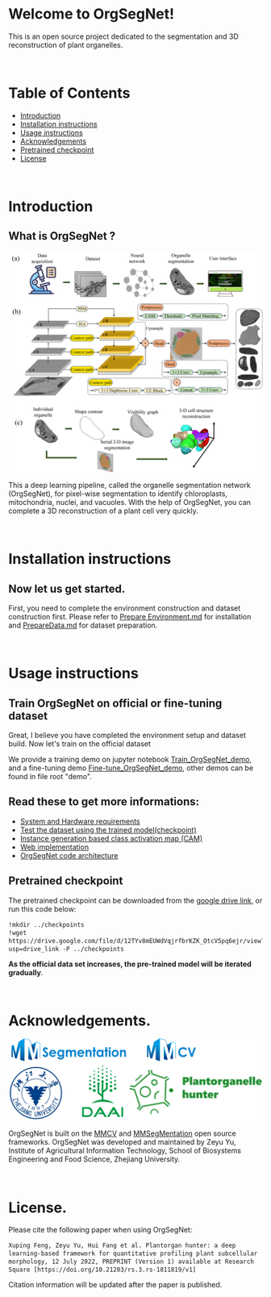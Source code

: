# Welcome to OrgSegNet!
This is an open source project dedicated to the segmentation and 3D reconstruction of plant organelles.

</br>

# Table of Contents

- [Introduction](#introduction)
- [Installation instructions](#installation)
- [Usage instructions](#usage)
- [Acknowledgements](#acknowledgements)
- [Pretrained checkpoint](#pretrained)
- [License](#license)


</br>

# <div id ='introduction'> Introduction </div>
## What is OrgSegNet ?
![](markdowns/imagefiles/framework.jpeg)

This a deep learning pipeline, called the organelle segmentation network (OrgSegNet), for pixel-wise segmentation to identify chloroplasts, mitochondria, nuclei, and vacuoles. With the help of OrgSegNet, you can complete a 3D reconstruction of a plant cell very quickly.


</br>

# <div id ='installation'> Installation instructions</div>
## Now let us get started.
First, you need to complete the environment construction and dataset construction first.
Please refer to [Prepare Environment.md](markdowns/PrepareEnvironment.md#installation) for installation and [PrepareData.md](markdowns/PrepareData.md#installation) for dataset preparation.

</br>

# <div id ='usage'> Usage instructions </div>
## Train OrgSegNet on official or fine-tuning dataset
Great, I believe you have completed the environment setup and dataset build.
Now let's train on the official dataset

We provide a training demo on jupyter notebook [Train_OrgSegNet_demo](./demo/Train_OrgSegNet_demo.ipynb), and a fine-tuning demo [Fine-tune_OrgSegNet_demo](./demo/Fine-tune_OrgSegNet_demo.ipynb), other demos can be found in file root "demo".

## Read these to get more informations:
- [System and Hardware requirements](markdowns/Systemrequirements.md)
- [Test the dataset using the trained model(checkpoint)](markdowns/TestData.md)
- [Instance generation based class activation map (CAM)](markdowns/GenerateCAM.md)
- [Web implementation](markdowns/TestData.md)
- [OrgSegNet code architecture](markdowns/Architecture.md)

## <div id ='pretrained'> Pretrained checkpoint </div>


The pretrained checkpoint can be downloaded from the [google drive link](https://drive.google.com/file/d/12TYv8mEUWdVqjrfbrKZK_OtcV5pq6ejr/view?usp=drive_link), 
or run this code below:
```
!mkdir ../checkpoints
!wget https://drive.google.com/file/d/12TYv8mEUWdVqjrfbrKZK_OtcV5pq6ejr/view?usp=drive_link -P ../checkpoints

```
<b>As the official data set increases, the pre-trained model will be iterated gradually</b>.


</br>

# <div id ='acknowledgements'> Acknowledgements. </div>

![](markdowns/imagefiles/OrgSegNet-logo.png)

OrgSegNet is built on the [MMCV](https://github.com/open-mmlab/mmcv.git) and [MMSegMentation](https://github.com/open-mmlab/mmsegmentation.git) open source frameworks. OrgSegNet was developed and maintained by Zeyu Yu, Institute of Agricultural Information Technology, School of Biosystems Engineering and Food Science, Zhejiang University.

</br>

# <div id ='license'> License. </div>
Please cite the following paper when using OrgSegNet:
```
Xuping Feng, Zeyu Yu, Hui Fang et al. Plantorgan hunter: a deep learning-based framework for quantitative profiling plant subcellular morphology, 12 July 2022, PREPRINT (Version 1) available at Research Square [https://doi.org/10.21203/rs.3.rs-1811819/v1]
```
Citation information will be updated after the paper is published.